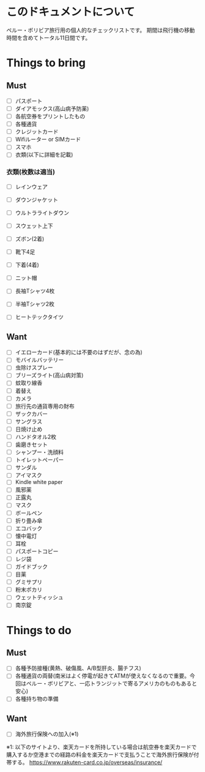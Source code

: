 # このドキュメントについて
ペルー・ボリビア旅行用の個人的なチェックリストです。
期間は飛行機の移動時間を含めてトータル11日間です。

# Things to bring
## Must
-[ ] パスポート
-[ ] ダイアモックス(高山病予防薬)
-[ ] 各航空券をプリントしたもの
-[ ] 各種通貨
-[ ] クレジットカード
-[ ] Wifiルーター or SIMカード
-[ ] スマホ
-[ ] 衣類(以下に詳細を記載)

### 衣類(枚数は適当)
-[ ] レインウェア
-[ ] ダウンジャケット
-[ ] ウルトラライトダウン
-[ ] スウェット上下
-[ ] ズボン(2着)
-[ ] 靴下4足
-[ ] 下着(4着)
-[ ] ニット帽
-[ ] 長袖Tシャツ4枚
-[ ] 半袖Tシャツ2枚
-[ ] ヒートテックタイツ


## Want
-[ ] イエローカード(基本的には不要のはずだが、念の為)
-[ ] モバイルバッテリー
-[ ] 虫除けスプレー
-[ ] ブリーズライト(高山病対策)
-[ ] 蚊取り線香
-[ ] 着替え
-[ ] カメラ
-[ ] 旅行先の通貨専用の財布
-[ ] ザックカバー
-[ ] サングラス
-[ ] 日焼け止め
-[ ] ハンドタオル2枚
-[ ] 歯磨きセット
-[ ] シャンプー・洗顔料
-[ ] トイレットペーパー
-[ ] サンダル
-[ ] アイマスク
-[ ] Kindle white paper
-[ ] 風邪薬
-[ ] 正露丸
-[ ] マスク
-[ ] ボールペン
-[ ] 折り畳み傘
-[ ] エコバック
-[ ] 懐中電灯
-[ ] 耳栓
-[ ] パスポートコピー
-[ ] レジ袋
-[ ] ガイドブック
-[ ] 目薬
-[ ] グミサプリ
-[ ] 粉末ポカリ
-[ ] ウェットティッシュ
-[ ] 南京錠

# Things to do
## Must
-[ ] 各種予防接種(黄熱、破傷風、A/B型肝炎、腸チフス)
-[ ] 各種通貨の両替(南米はよく停電が起きてATMが使えなくなるので重要。今回はペルー・ボリビアと、一応トランジットで寄るアメリカのものもあると安心)
-[ ] 各種持ち物の準備

## Want
-[ ] 海外旅行保険への加入(※1)



※1: 以下のサイトより、楽天カードを所持している場合は航空券を楽天カードで購入するか空港までの経路の料金を楽天カードで支払うことで海外旅行保険が付帯する。
https://www.rakuten-card.co.jp/overseas/insurance/



